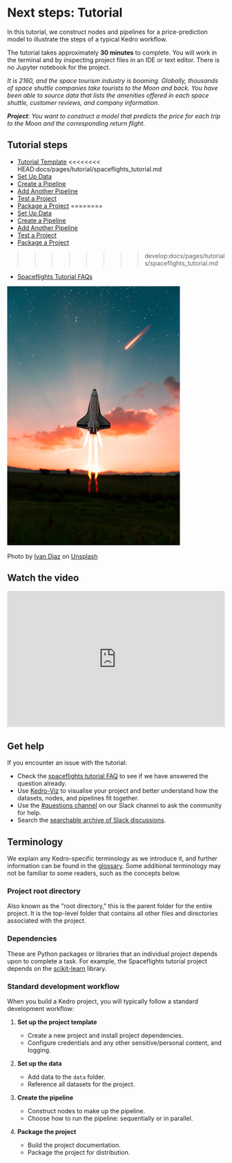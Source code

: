 # Next steps: Tutorial

In this tutorial, we construct nodes and pipelines for a price-prediction model to illustrate the steps of a typical Kedro workflow.

The tutorial takes approximately **30 minutes** to complete. You will work in the terminal and by inspecting project files in an IDE or text editor. There is no Jupyter notebook for the project.

*It is 2160, and the space tourism industry is booming. Globally, thousands of space shuttle companies take tourists to the Moon and back. You have been able to source data that lists the amenities offered in each space shuttle, customer reviews, and company information.*

***Project***: *You want to construct a model that predicts the price for each trip to the Moon and the corresponding return flight.*

## Tutorial steps

- [Tutorial Template](tutorial_template.md)
<<<<<<<< HEAD:docs/pages/tutorial/spaceflights_tutorial.md
- [Set Up Data](set_up_data.md)
- [Create a Pipeline](create_a_pipeline.md)
- [Add Another Pipeline](add_another_pipeline.md)
- [Test a Project](test_a_project.md)
- [Package a Project](package_a_project.md)
========
- [Set Up Data](../tutorials/set_up_data.md)
- [Create a Pipeline](../tutorials/create_a_pipeline.md)
- [Add Another Pipeline](../tutorials/add_another_pipeline.md)
- [Test a Project](../tutorials/test_a_project.md)
- [Package a Project](../deploy/package_a_project.md)
>>>>>>>> develop:docs/pages/tutorials/spaceflights_tutorial.md
- [Spaceflights Tutorial FAQs](spaceflights_tutorial_faqs.md)

![](../meta/images/moon-rocket.png)

Photo by <a href="https://unsplash.com/@ivvndiaz">Ivan Diaz</a> on <a href="https://unsplash.com/s/photos/spaceship">Unsplash</a>

## Watch the video

<iframe width="100%" height="315" src="https://www.youtube.com/embed/YBY2Lcz7Gw4" frameborder="0" allowfullscreen></iframe>

## Get help

If you encounter an issue with the tutorial:

- Check the [spaceflights tutorial FAQ](spaceflights_tutorial_faqs.md) to see if we have answered the question already.
- Use [Kedro-Viz](https://docs.kedro.org/projects/kedro-viz/en/latest/) to visualise your project and better understand how the datasets, nodes, and pipelines fit together.
- Use the [#questions channel](https://slack.kedro.org/) on our Slack channel to ask the community for help.
- Search the [searchable archive of Slack discussions](https://linen-slack.kedro.org/).

## Terminology

We explain any Kedro-specific terminology as we introduce it, and further information can be found in the [glossary](../getting-started/glossary.md). Some additional terminology may not be familiar to some readers, such as the concepts below.

### Project root directory

Also known as the "root directory," this is the parent folder for the entire project. It is the top-level folder that contains all other files and directories associated with the project.

### Dependencies

These are Python packages or libraries that an individual project depends upon to complete a task. For example, the Spaceflights tutorial project depends on the [scikit-learn](https://scikit-learn.org/stable/) library.

### Standard development workflow

When you build a Kedro project, you will typically follow a standard development workflow:

1. **Set up the project template**
    - Create a new project and install project dependencies.
    - Configure credentials and any other sensitive/personal content, and logging.

2. **Set up the data**
    - Add data to the `data` folder.
    - Reference all datasets for the project.

3. **Create the pipeline**
    - Construct nodes to make up the pipeline.
    - Choose how to run the pipeline: sequentially or in parallel.

4. **Package the project**
    - Build the project documentation.
    - Package the project for distribution.
